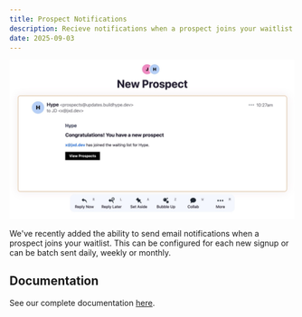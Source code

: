```yaml
---
title: Prospect Notifications
description: Recieve notifications when a prospect joins your waitlist.
date: 2025-09-03
---
```


![New Prospect Notification](./new-prospect.jpeg)

We've recently added the ability to send email notifications when a prospect joins your waitlist. This can be configured for each new signup or can be batch sent daily, weekly or monthly.

## Documentation

See our complete documentation [here](https://docs.buildhype.dev/docs/waitlist/notifications).